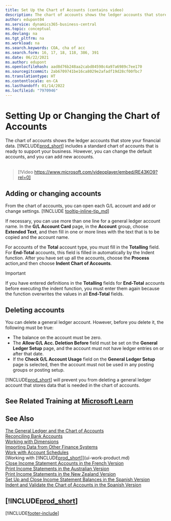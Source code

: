 ```yaml
---
title: Set Up the Chart of Accounts (contains video)
description: The chart of accounts shows the ledger accounts that store your financial data. You can change the default accounts in the COA, and you can add new accounts.
author: edupont04
ms.service: dynamics365-business-central
ms.topic: conceptual
ms.devlang: na
ms.tgt_pltfrm: na
ms.workload: na
ms.search.keywords: COA, cha of acc
ms.search.form: 16, 17, 18, 118, 386, 391
ms.date: 06/22/2021
ms.author: edupont
ms.openlocfilehash: aad8d76b248aa2cabd84598c4a97a6989c7ee170
ms.sourcegitcommit: 2ab6709741be16ca8029e2afadf19d28cf00fbc7
ms.translationtype: HT
ms.contentlocale: en-CA
ms.lasthandoff: 01/14/2022
ms.locfileid: "7970946"
---
```

# <a name="setting-up-or-changing-the-chart-of-accounts"></a>Setting Up or Changing the Chart of Accounts

The chart of accounts shows the ledger accounts that store your financial data. [!INCLUDE[prod_short](includes/prod_short.md)] includes a standard chart of accounts that is ready to support your business.
However, you can change the default accounts, and you can add new accounts.
<br><br>  

> [!Video https://www.microsoft.com/videoplayer/embed/RE43KO9?rel=0]

## <a name="adding-or-changing-accounts"></a>Adding or changing accounts

From the chart of accounts, you can open each G/L account and add or change settings. [!INCLUDE [tooltip-inline-tip_md](includes/tooltip-inline-tip_md.md)]  

If necessary, you can use more than one line for a general ledger account name. In the **G/L Account Card** page, in the **Account** group, choose **Extended Text**, and then fill in one or more lines with the text that is to be copied and the account name.  

For accounts of the **Total** account type, you must fill in the **Totalling** field. For **End-Total** accounts, this field is filled in automatically by the Indent function. After you have set up all the accounts, choose the **Process** action,and then choose **Indent Chart of Accounts**.  

> [!IMPORTANT]
> If you have entered definitions in the **Totalling** fields for **End-Total** accounts before executing the indent function, you must enter them again because the function overwrites the values in all **End-Total** fields.

## <a name="deleting-accounts"></a>Deleting accounts

You can delete a general ledger account. However, before you delete it, the following must be true:  

* The balance on the account must be zero.  
* The **Allow G/L Acc. Deletion Before** field must be set on the **General Ledger Setup** page, and the account must not have ledger entries on or after that date.  
* If the **Check G/L Account Usage** field on the **General Ledger Setup** page is selected, then the account must not be used in any posting groups or posting setup.  

[!INCLUDE[prod_short](includes/prod_short.md)] will prevent you from deleting a general ledger account that stores data that is needed in the chart of accounts.  

## <a name="see-related-training-at-microsoft-learn"></a>See Related Training at [Microsoft Learn](/learn/modules/chart-accounts-dynamics-365-business-central/index)

## <a name="see-also"></a>See Also

[The General Ledger and the Chart of Accounts](finance-general-ledger.md)  
[Reconciling Bank Accounts](bank-manage-bank-accounts.md)  
[Working with Dimensions](finance-dimensions.md)  
[Importing Data from Other Finance Systems](across-import-data-configuration-packages.md)  
[Work with Account Schedules](bi-how-work-account-schedule.md)  
[Working with [!INCLUDE[prod_short](includes/prod_short.md)]](ui-work-product.md)  
[Close Income Statement Accounts in the French Version](LocalFunctionality/France/how-to-close-income-statement-accounts.md)  
[Print Income Statements in the Australian Version](LocalFunctionality/Australia/how-to-print-income-statements.md)  
[Print Income Statements in the New Zealand Version](LocalFunctionality/NewZealand/how-to-print-income-statements.md)  
[Set Up and Close Income Statement Balances in the Spanish Version](LocalFunctionality/Spain/how-to-set-up-and-close-income-statement-balances.md)  
[Indent and Validate the Chart of Accounts in the Spanish Version](LocalFunctionality/Spain/how-to-indent-and-validate-chart-of-accounts.md)  

## [!INCLUDE[prod_short](includes/free_trial_md.md)]


[!INCLUDE[footer-include](includes/footer-banner.md)]